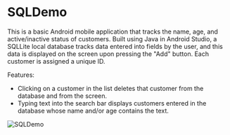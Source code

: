 # SQLDemo

This is a basic Android mobile application that tracks the name, age, and active/inactive status of customers. Built using Java in Android Studio, a SQLLite local database tracks data entered into fields by the user, and this data is displayed on the screen upon pressing the "Add" button. Each customer is assigned a unique ID. 

Features: 
- Clicking on a customer in the list deletes that customer from the database and from the screen. 
- Typing text into the search bar displays customers entered in the database whose name and/or age contains the text. 

![SQLDemo](https://user-images.githubusercontent.com/57027672/192425723-e89f4b12-0e88-4f05-9f98-d35332aca297.gif)
